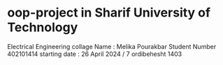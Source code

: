 # oop-project in Sharif University of Technology
Electrical Engineering collage
Name : Melika Pourakbar
Student Number 402101414
starting date : 26 April 2024 / 7 ordibehesht 1403  
